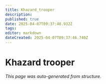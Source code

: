 ```yaml
---
title: Khazard_trooper
description: 
published: true
date: 2025-04-07T09:37:48.932Z
tags: 
editor: markdown
dateCreated: 2025-04-07T09:37:46.740Z
---
```


# Khazard trooper

*This page was auto-generated from structure.*